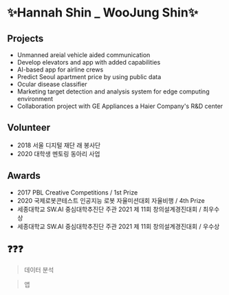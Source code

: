 # ✨Hannah Shin _ WooJung Shin✨

## Projects
- Unmanned areial vehicle aided communication
- Develop elevators and app with added capabilities
- AI-based app for airline crews
- Predict Seoul apartment price by using public data
- Ocular disease classifier
- Marketing target detection and analysis system for edge computing environment
- Collaboration project with GE Appliances a Haier Company's R&D center

## Volunteer
- 2018 서울 디지털 재단 래 봉사단
- 2020 대학생 멘토링 동아리 사업

## Awards
- 2017 PBL Creative Competitions / 1st Prize
- 2020 국제로봇콘테스트 인공지능 로봇 자율미션대회 자율비행 / 4th Prize
- 세종대학교 SW.AI 중심대학추진단 주관 2021 제 11회 창의설계경진대회 / 최우수상
- 세종대학교 SW.AI 중심대학추진단 주관 2021 제 11회 창의설계경진대회 / 우수상

## ❓❓❓
> 데이터 분석

> 앱

